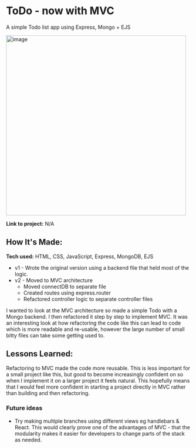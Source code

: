 # ToDo - now with MVC

A simple Todo list app using Express, Mongo + EJS

<img width="490" alt="image" src="https://github.com/user-attachments/assets/e9eedc6a-fbbd-4db4-95fb-1479bbbe1d07">

**Link to project:** N/A

## How It's Made:

**Tech used:** HTML, CSS, JavaScript, Express, MongoDB, EJS

- v1 - Wrote the original version using a backend file that held most of the logic.
- v2 - Moved to MVC architecture
  - Moved connectDB to separate file
  - Created routes using express.router
  - Refactored controller logic to separate controller files

I wanted to look at the MVC architecture so made a simple Todo with a Mongo backend. I then refactored it step by step to implement MVC. It was an interesting look at how refactoring the code like this can lead to code which is more readable and re-usable, however the large number of small bitty files can take some getting used to.

## Lessons Learned:

Refactoring to MVC made the code more reusable. This is less important for a small project like this, but good to become increasingly confident on so when I implement it on a larger project it feels natural. This hopefully means that I would feel more confident in starting a project directly in MVC rather than building and then refactoring.

### Future ideas

- Try making multiple branches using different views eg handlebars & React. This would clearly prove one of the advantages of MVC - that the modularity makes it easier for developers to change parts of the stack as needed.
